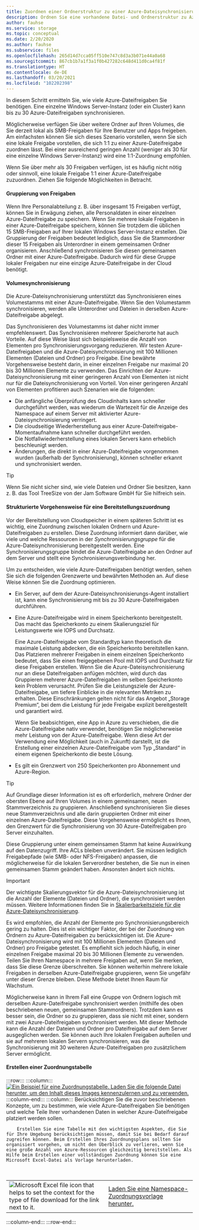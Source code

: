 ```yaml
---
title: Zuordnen einer Ordnerstruktur zu einer Azure-Dateisynchronisierungstopologie
description: Ordnen Sie eine vorhandene Datei- und Ordnerstruktur zu Azure-Dateifreigaben für die Verwendung mit der Azure-Dateisynchronisierung zu. Ein gemeinsamer Textblock der Migrationsdokumentation.
author: fauhse
ms.service: storage
ms.topic: conceptual
ms.date: 2/20/2020
ms.author: fauhse
ms.subservice: files
ms.openlocfilehash: 265d14d7cca05ff510e747c8d3a3b071e44a0a68
ms.sourcegitcommit: 867cb1b7a1f3a1f0b427282c648d411d0ca4f81f
ms.translationtype: HT
ms.contentlocale: de-DE
ms.lasthandoff: 03/20/2021
ms.locfileid: "102202398"
---
```

In diesem Schritt ermitteln Sie, wie viele Azure-Dateifreigaben Sie benötigen. Eine einzelne Windows Server-Instanz (oder ein Cluster) kann bis zu 30 Azure-Dateifreigaben synchronisieren.

Möglicherweise verfügen Sie über weitere Ordner auf Ihren Volumes, die Sie derzeit lokal als SMB-Freigaben für Ihre Benutzer und Apps freigeben. Am einfachsten können Sie sich dieses Szenario vorstellen, wenn Sie sich eine lokale Freigabe vorstellen, die sich 1:1 zu einer Azure-Dateifreigabe zuordnen lässt. Bei einer ausreichend geringen Anzahl (weniger als 30 für eine einzelne Windows Server-Instanz) wird eine 1:1-Zuordnung empfohlen.

Wenn Sie über mehr als 30 Freigaben verfügen, ist es häufig nicht nötig oder sinnvoll, eine lokale Freigabe 1:1 einer Azure-Dateifreigabe zuzuordnen. Ziehen Sie folgende Möglichkeiten in Betracht.

#### <a name="share-grouping"></a>Gruppierung von Freigaben

Wenn Ihre Personalabteilung z. B. über insgesamt 15 Freigaben verfügt, können Sie in Erwägung ziehen, alle Personaldaten in einer einzelnen Azure-Dateifreigabe zu speichern. Wenn Sie mehrere lokale Freigaben in einer Azure-Dateifreigabe speichern, können Sie trotzdem die üblichen 15 SMB-Freigaben auf Ihrer lokalen Windows Server-Instanz erstellen. Die Gruppierung der Freigaben bedeutet lediglich, dass Sie die Stammordner dieser 15 Freigaben als Unterordner in einem gemeinsamen Ordner organisieren. Anschließend synchronisieren Sie diesen gemeinsamen Ordner mit einer Azure-Dateifreigabe. Dadurch wird für diese Gruppe lokaler Freigaben nur eine einzige Azure-Dateifreigabe in der Cloud benötigt.

#### <a name="volume-sync"></a>Volumesynchronisierung

Die Azure-Dateisynchronisierung unterstützt das Synchronisieren eines Volumestamms mit einer Azure-Dateifreigabe. Wenn Sie den Volumestamm synchronisieren, werden alle Unterordner und Dateien in derselben Azure-Dateifreigabe abgelegt.

Das Synchronisieren des Volumestamms ist daher nicht immer empfehlenswert. Das Synchronisieren mehrerer Speicherorte hat auch Vorteile. Auf diese Weise lässt sich beispielsweise die Anzahl von Elementen pro Synchronisierungsvorgang reduzieren. Wir testen Azure-Dateifreigaben und die Azure-Dateisynchronisierung mit 100 Millionen Elementen (Dateien und Ordner) pro Freigabe. Eine bewährte Vorgehensweise besteht darin, in einer einzelnen Freigabe nur maximal 20 bis 30 Millionen Elemente zu verwenden. Das Einrichten der Azure-Dateisynchronisierung mit einer geringeren Anzahl von Elementen ist nicht nur für die Dateisynchronisierung von Vorteil. Von einer geringeren Anzahl von Elementen profitieren auch Szenarien wie die folgenden:

* Die anfängliche Überprüfung des Cloudinhalts kann schneller durchgeführt werden, was wiederum die Wartezeit für die Anzeige des Namespace auf einem Server mit aktivierter Azure-Dateisynchronisierung verringert.
* Die cloudseitige Wiederherstellung aus einer Azure-Dateifreigabe-Momentaufnahme kann schneller durchgeführt werden.
* Die Notfallwiederherstellung eines lokalen Servers kann erheblich beschleunigt werden.
* Änderungen, die direkt in einer Azure-Dateifreigabe vorgenommen wurden (außerhalb der Synchronisierung), können schneller erkannt und synchronisiert werden.

> [!TIP]
> Wenn Sie nicht sicher sind, wie viele Dateien und Ordner Sie besitzen, kann z. B. das Tool TreeSize von der Jam Software GmbH für Sie hilfreich sein.

#### <a name="a-structured-approach-to-a-deployment-map"></a>Strukturierte Vorgehensweise für eine Bereitstellungszuordnung

Vor der Bereitstellung von Cloudspeicher in einem späteren Schritt ist es wichtig, eine Zuordnung zwischen lokalen Ordnern und Azure-Dateifreigaben zu erstellen. Diese Zuordnung informiert dann darüber, wie viele und welche Ressourcen in der *Synchronisierungsgruppe* für die Azure-Dateisynchronisierung bereitgestellt werden. Eine Synchronisierungsgruppe bindet die Azure-Dateifreigabe an den Ordner auf dem Server und stellt eine Synchronisierungsverbindung her.

Um zu entscheiden, wie viele Azure-Dateifreigaben benötigt werden, sehen Sie sich die folgenden Grenzwerte und bewährten Methoden an. Auf diese Weise können Sie die Zuordnung optimieren.

* Ein Server, auf dem der Azure-Dateisynchronisierungs-Agent installiert ist, kann eine Synchronisierung mit bis zu 30 Azure-Dateifreigaben durchführen.
* Eine Azure-Dateifreigabe wird in einem Speicherkonto bereitgestellt. Das macht das Speicherkonto zu einem Skalierungsziel für Leistungswerte wie IOPS und Durchsatz.

  Eine Azure-Dateifreigabe vom Standardtyp kann theoretisch die maximale Leistung abdecken, die ein Speicherkonto bereitstellen kann. Das Platzieren mehrerer Freigaben in einem einzelnen Speicherkonto bedeutet, dass Sie einen freigegebenen Pool mit IOPS und Durchsatz für diese Freigaben erstellen. Wenn Sie die Azure-Dateisynchronisierung nur an diese Dateifreigaben anfügen möchten, wird durch das Gruppieren mehrerer Azure-Dateifreigaben im selben Speicherkonto kein Problem verursacht. Prüfen Sie die Leistungsziele der Azure-Dateifreigabe, um tiefere Einblicke in die relevanten Metriken zu erhalten. Diese Einschränkungen gelten nicht für das Angebot „Storage Premium“, bei dem die Leistung für jede Freigabe explizit bereitgestellt und garantiert wird.

  Wenn Sie beabsichtigen, eine App in Azure zu verschieben, die die Azure-Dateifreigabe nativ verwendet, benötigen Sie möglicherweise mehr Leistung von der Azure-Dateifreigabe. Wenn diese Art der Verwendung eine Möglichkeit (auch in Zukunft) darstellt, ist die Erstellung einer einzelnen Azure-Dateifreigabe vom Typ „Standard“ in einem eigenen Speicherkonto die beste Lösung.
* Es gilt ein Grenzwert von 250 Speicherkonten pro Abonnement und Azure-Region.

> [!TIP]
> Auf Grundlage dieser Information ist es oft erforderlich, mehrere Ordner der obersten Ebene auf Ihren Volumes in einem gemeinsamen, neuen Stammverzeichnis zu gruppieren. Anschließend synchronisieren Sie dieses neue Stammverzeichnis und alle darin gruppierten Ordner mit einer einzelnen Azure-Dateifreigabe. Diese Vorgehensweise ermöglicht es Ihnen, den Grenzwert für die Synchronisierung von 30 Azure-Dateifreigaben pro Server einzuhalten.
>
> Diese Gruppierung unter einem gemeinsamen Stamm hat keine Auswirkung auf den Datenzugriff. Ihre ACLs bleiben unverändert. Sie müssen lediglich Freigabepfade (wie SMB- oder NFS-Freigaben) anpassen, die möglicherweise für die lokalen Serverordner bestehen, die Sie nun in einen gemeinsamen Stamm geändert haben. Ansonsten ändert sich nichts.

> [!IMPORTANT]
> Der wichtigste Skalierungsvektor für die Azure-Dateisynchronisierung ist die Anzahl der Elemente (Dateien und Ordner), die synchronisiert werden müssen. Weitere Informationen finden Sie in [Skalierbarkeitsziele für die Azure-Dateisynchronisierung](../articles/storage/files/storage-files-scale-targets.md#azure-file-sync-scale-targets).

Es wird empfohlen, die Anzahl der Elemente pro Synchronisierungsbereich gering zu halten. Dies ist ein wichtiger Faktor, der bei der Zuordnung von Ordnern zu Azure-Dateifreigaben zu berücksichtigen ist. Die Azure-Dateisynchronisierung wird mit 100 Millionen Elementen (Dateien und Ordner) pro Freigabe getestet. Es empfiehlt sich jedoch häufig, in einer einzelnen Freigabe maximal 20 bis 30 Millionen Elemente zu verwenden. Teilen Sie Ihren Namespace in mehrere Freigaben auf, wenn Sie merken, dass Sie diese Grenze überschreiten. Sie können weiterhin mehrere lokale Freigaben in derselben Azure-Dateifreigabe gruppieren, wenn Sie ungefähr unter dieser Grenze bleiben. Diese Methode bietet Ihnen Raum für Wachstum.

Möglicherweise kann in Ihrem Fall eine Gruppe von Ordnern logisch mit derselben Azure-Dateifreigabe synchronisiert werden (mithilfe des oben beschriebenen neuen, gemeinsamen Stammordners). Trotzdem kann es besser sein, die Ordner so zu gruppieren, dass sie nicht mit einer, sondern mit zwei Azure-Dateifreigaben synchronisiert werden. Mit dieser Methode kann die Anzahl der Dateien und Ordner pro Dateifreigabe auf dem Server ausgeglichen werden. Sie können auch Ihre lokalen Freigaben aufteilen und sie auf mehreren lokalen Servern synchronisieren, was die Synchronisierung mit 30 weiteren Azure-Dateifreigaben pro zusätzlichem Server ermöglicht.

#### <a name="create-a-mapping-table"></a>Erstellen einer Zuordnungstabelle

:::row:::
    :::column:::
        [![Ein Beispiel für eine Zuordnungstabelle. Laden Sie die folgende Datei herunter, um den Inhalt dieses Images kennenzulernen und zu verwenden.](media/storage-files-migration-namespace-mapping/namespace-mapping.png)](media/storage-files-migration-namespace-mapping/namespace-mapping-expanded.png#lightbox)
    :::column-end:::
    :::column:::
        Berücksichtigen Sie die zuvor beschriebenen Konzepte, um zu bestimmen, wie viele Azure-Dateifreigaben Sie benötigen und welche Teile Ihrer vorhandenen Daten in welcher Azure-Dateifreigabe platziert werden sollen.
        
        Erstellen Sie eine Tabelle mit den wichtigsten Aspekten, die Sie für Ihre Umgebung berücksichtigen müssen, damit Sie bei Bedarf darauf zugreifen können. Beim Erstellen Ihres Zuordnungsplans sollten Sie organisiert vorgehen, um nicht den Überblick zu verlieren, wenn Sie eine große Anzahl von Azure-Ressourcen gleichzeitig bereitstellen. Als Hilfe beim Erstellen einer vollständigen Zuordnung können Sie eine Microsoft Excel-Datei als Vorlage herunterladen.

[//]: # (HTML scheint die einzige Möglichkeit zu sein, eine geschachtelte zweispaltige Tabelle mit Arbeitsimageanalyse und Text/Hyperlink in derselben Zeile hinzuzufügen.)

<br>
<table>
    <tr>
        <td>
            <img src="media/storage-files-migration-namespace-mapping/excel.png" alt="Microsoft Excel file icon that helps to set the context for the type of file download for the link next to it.">
        </td>
        <td>
            <a href="https://download.microsoft.com/download/1/8/D/18DC8184-E7E2-45EF-823F-F8A36B9FF240/Azure File Sync - Namespace Mapping.xlsx">Laden Sie eine Namespace-Zuordnungsvorlage herunter.</a>
        </td>
    </tr>
</table>
    :::column-end:::
:::row-end:::
